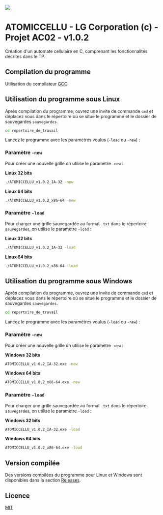 [![](https://img.shields.io/github/license/MCDoors/AC02_TP_Automate_Cellulaire.svg)](https://github.com/MCDoors/AC02_TP_Automate_Cellulaire/blob/master/LICENSE)

# ATOMICCELLU - LG Corporation (c) - Projet AC02 - v1.0.2

Création d'un automate cellulaire en C, comprenant les fonctionnalités décrites dans le TP.

## Compilation du programme

Utilisation du compilateur [GCC](https://gcc.gnu.org/)

## Utilisation du programme sous Linux

Après compilation du programme, ouvrez une invite de commande `cmd` et déplacez vous dans le répertoire où se situe le programme et le dossier de sauvegardes `sauvegardes`.

```sh
cd repertoire_de_travail
```
Lancez le programme avec les paramètres voulus (`-load` ou `-new`) :

### Paramètre `-new`
Pour créer une nouvelle grille on utilise le paramètre `-new` :

**Linux 32 bits**
```sh
./ATOMICCELLU_v1.0.2_IA-32 -new
```
**Linux 64 bits**
```sh
./ATOMICCELLU_v1.0.2_x86-64 -new
```

### Paramètre `-load`
Pour charger une grille sauvegardée au format `.txt` dans le répertoire `sauvegardes`, on utilise le paramètre `-load` :

**Linux 32 bits**
```sh
./ATOMICCELLU_v1.0.2_IA-32 -load
```
**Linux 64 bits**
```sh
./ATOMICCELLU_v1.0.2_x86-64 -load
```


## Utilisation du programme sous Windows

Après compilation du programme, ouvrez une invite de commande `cmd` et déplacez vous dans le répertoire où se situe le programme et le dossier de sauvegardes `sauvegardes`.

```bat
cd repertoire_de_travail
```
Lancez le programme avec les paramètres voulus (`-load` ou `-new`) :

### Paramètre `-new`
Pour créer une nouvelle grille on utilise le paramètre `-new` :

**Windows 32 bits**
```bat
ATOMICCELLU_v1.0.2_IA-32.exe -new
```
**Windows 64 bits**
```bat
ATOMICCELLU_v1.0.2_x86-64.exe -new
```

### Paramètre `-load`
Pour charger une grille sauvegardée au format `.txt` dans le répertoire `sauvegardes`, on utilise le paramètre `-load` :

**Windows 32 bits**
```bat
ATOMICCELLU_v1.0.2_IA-32.exe -load
```
**Windows 64 bits**
```bat
ATOMICCELLU_v1.0.2_x86-64.exe -load
```

## Version compilée

Des versions compilées du programme pour Linux et Windows sont disponibles dans la section [Releases](https://github.com/MCDoors/AC02_TP_Automate_Cellulaire/releases).

## Licence

[MIT](https://github.com/MCDoors/AC02_TP_Automate_Cellulaire/blob/master/LICENSE)
